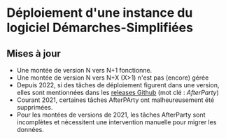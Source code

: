 # Déploiement d'une instance du logiciel Démarches-Simplifiées

## Mises à jour

* Une montée de version N vers N+1 fonctionne.
* Une montée de version N vers N+X (X>1) n'est pas (encore) gérée
* Depuis 2022, si des tâches de déploiement figurent dans une version, elles sont mentionnées
  dans les [releases Github](https://github.com/betagouv/demarches-simplifiees.fr/releases) (mot clé : *AfterParty*)
* Courant 2021, certaines tâches AfterPArty ont malheureusement été supprimées.
* Pour les montées de versions de 2021, les tâches AfterParty sont incomplètes et nécessitent une intervention manuelle
  pour migrer les données.
